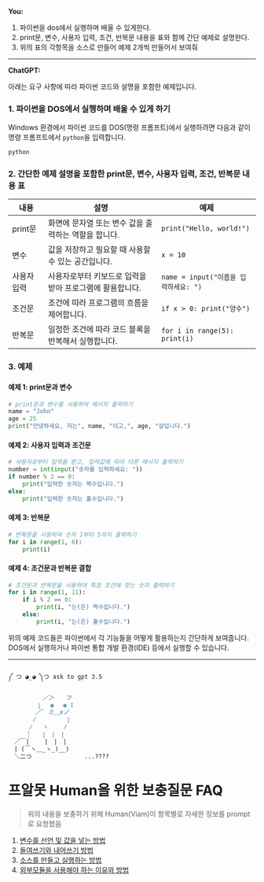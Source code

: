 **You:**

1. 파이썬을 dos에서 실행하며 배울 수 있게한다.
2. print문, 변수, 사용자 입력, 조건, 반복문 내용을 표와 함께 간단 예제로 설명한다.
3. 위의 표의 각항목을 소스로 만들어 예제 2개씩 만들어서 보여줘

* * *

**ChatGPT:**

아래는 요구 사항에 따라 파이썬 코드와 설명을 포함한 예제입니다.

### 1. 파이썬을 DOS에서 실행하며 배울 수 있게 하기

Windows 환경에서 파이썬 코드를 DOS(명령 프롬프트)에서 실행하려면 다음과 같이 명령 프롬프트에서 `python`을 입력합니다.

```bash
python
```

### 2. 간단한 예제 설명을 포함한 print문, 변수, 사용자 입력, 조건, 반복문 내용 표

| 내용     | 설명                              | 예제                            |
| ------ | ------------------------------- | ----------------------------- |
| print문 | 화면에 문자열 또는 변수 값을 출력하는 역할을 합니다.  | `print("Hello, world!")`      |
| 변수     | 값을 저장하고 필요할 때 사용할 수 있는 공간입니다.   | `x = 10`                      |
| 사용자 입력 | 사용자로부터 키보드로 입력을 받아 프로그램에 활용합니다. | `name = input("이름을 입력하세요: ")` |
| 조건문    | 조건에 따라 프로그램의 흐름을 제어합니다.         | `if x > 0: print("양수")`       |
| 반복문    | 일정한 조건에 따라 코드 블록을 반복해서 실행합니다.   | `for i in range(5): print(i)` |

### 3. 예제

#### 예제 1: print문과 변수

```python
# print문과 변수를 사용하여 메시지 출력하기
name = "John"
age = 25
print("안녕하세요, 저는", name, "이고,", age, "살입니다.")
```

#### 예제 2: 사용자 입력과 조건문

```python
# 사용자로부터 입력을 받고, 입력값에 따라 다른 메시지 출력하기
number = int(input("숫자를 입력하세요: "))
if number % 2 == 0:
    print("입력한 숫자는 짝수입니다.")
else:
    print("입력한 숫자는 홀수입니다.")
```

#### 예제 3: 반복문

```python
# 반복문을 사용하여 숫자 1부터 5까지 출력하기
for i in range(1, 6):
    print(i)
```

#### 예제 4: 조건문과 반복문 결합

```python
# 조건문과 반복문을 사용하여 특정 조건에 맞는 숫자 출력하기
for i in range(1, 11):
    if i % 2 == 0:
        print(i, "는(은) 짝수입니다.")
    else:
        print(i, "는(은) 홀수입니다.")
```

위의 예제 코드들은 파이썬에서 각 기능들을 어떻게 활용하는지 간단하게 보여줍니다. DOS에서 실행하거나 파이썬 통합 개발 환경(IDE) 등에서 실행할 수 있습니다.

---

```markdown

༼ つ ◕_◕ ༽つ ask to gpt 3.5


   　　　　／＞　　フ
　　　　　| 　●　 ● l
　 　　　／` ミ＿xノ
　　 　 /　　　 　 |
　　　 /　 ヽ　　 ﾉ
　 　 │　　|　|　|
　／￣|　　 |　|　|
　| (￣ヽ＿_ヽ_)__)
　＼二つ               ...????


```
# 프알못 Human을 위한 보충질문 FAQ
> 위의 내용을 보충하기 위해 Human(Viam)이 항목별로 자세한 정보를 prompt로 요청했음

1. [변수를 선언 및 값을 넣는 방법](qa/1hour_study_python_ask1.md)
2. [들여쓰기와 내어쓰기 방법](qa/1hour_study_python_ask2.md)
3. [소스를 만들고 실행하는 방법](qa/1hour_study_python_ask3.md)
4. [외부모듈을 사용해야 하는 이유와 방법](qa/1hour_study_python_ask4.md)
